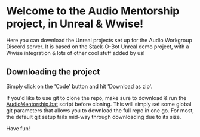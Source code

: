# Welcome to the Audio Mentorship project, in Unreal & Wwise!

Here you can download the Unreal projects set up for the Audio Workgroup Discord server.
It is based on the Stack-O-Bot Unreal demo project, with a Wwise integration & lots of other cool stuff added by us!

## Downloading the project

Simply click on the 'Code' button and hit 'Download as zip'.

If you'd like to use git to clone the repo, make sure to download & run the [AudioMentorship.bat](https://github.com/whoadrian/AudioMentorship/blob/main/AudioMentorshipSetup.bat) script before cloning.
This will simply set some global git parameters that allows you to download the full repo in one go.
For most, the default git setup fails mid-way through downloading due to its size.


Have fun!
